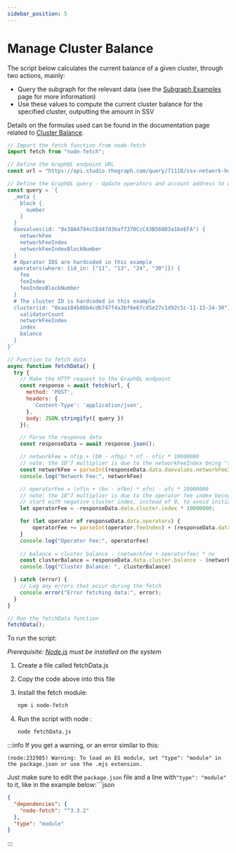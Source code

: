 ```yaml
---
sidebar_position: 5
---
```


# Manage Cluster Balance

The script below calculates the current balance of a given cluster, through two actions, mainly:

* Query the subgraph for the relevant data (see the [Subgraph Examples](../tools/ssv-subgraph/subgraph-examples) page for more information)
* Use these values to compute the current cluster balance for the specified cluster, outputting the amount in SSV

Details on the formulas used can be found in the documentation page related to [Cluster Balance](../../stakers/clusters/cluster-balance).

```javascript
// Import the fetch function from node-fetch
import fetch from "node-fetch";

// Define the GraphQL endpoint URL
const url = "https://api.studio.thegraph.com/query/71118/ssv-network-hoodi/version/latest";

// Define the GraphQL query - Update operators and account address to query different clusters
const query = `{
  _meta {
    block {
      number
    }
  }
  daovalues(id: "0x38A4794cCEd47d3baf7370CcC43B560D3a1beEFA") {
    networkFee
    networkFeeIndex
    networkFeeIndexBlockNumber
  }
  # Operator IDS are hardcoded in this example
  operators(where: {id_in: ["11", "13", "24", "30"]}) {
    fee
    feeIndex
    feeIndexBlockNumber
  }
  # The cluster ID is hardcoded in this example
  cluster(id: "0xaa184b86b4cdb747f4a3bf6e6fcd5e27c1d92c5c-11-13-24-30") {
    validatorCount
    networkFeeIndex
    index
    balance
  }
}`

// Function to fetch data
async function fetchData() {
  try {
    // Make the HTTP request to the GraphQL endpoint
    const response = await fetch(url, {
      method: 'POST',
      headers: {
        'Content-Type': 'application/json',
      },
      body: JSON.stringify({ query })
    });

    // Parse the response data
    const responseData = await response.json();

    // networkFee = nfip + (bN - nfbp) * nf - nfic * 10000000
    // note: the 10^7 multiplier is due to the networkFeeIndex being "shrunk" to a uint64 in the smart contract to save space
    const networkFee = parseInt(responseData.data.daovalues.networkFeeIndex) + (responseData.data._meta.block.number - parseInt(responseData.data.daovalues.networkFeeIndexBlockNumber)) * parseInt(responseData.data.daovalues.networkFee) - responseData.data.cluster.networkFeeIndex * 10000000
    console.log("Network Fee:", networkFee)

    // operatorFee = (ofin + (bn - ofbn) * ofn) - ofc * 10000000
    // note: the 10^7 multiplier is due to the operator fee index being "shrunk" to a uint64 in the smart contract to save space
    // start with negative cluster index, instead of 0, to avoid initialize it as 0 and subtracting it at the end
    let operatorFee = -responseData.data.cluster.index * 10000000;

    for (let operator of responseData.data.operators) {
        operatorFee += parseInt(operator.feeIndex) + (responseData.data._meta.block.number - parseInt(operator.feeIndexBlockNumber)) * parseInt(operator.fee)
    }
    console.log("Operator Fee:", operatorFee)
    
    // balance = cluster balance - (networkfee + operatorfee) * nv
    const clusterBalance = responseData.data.cluster.balance - (networkFee + operatorFee) * responseData.data.cluster.validatorCount
    console.log("Cluster Balance: ", clusterBalance)

  } catch (error) {
    // Log any errors that occur during the fetch
    console.error("Error fetching data:", error);
  }
}

// Run the fetchData function
fetchData();
```

To run the script:

_Prerequisite:_ [_Node.js_](https://nodejs.org/en) _must be installed on the system_

1. Create a file called fetchData.js
2. Copy the code above into this file
3.  Install the fetch module:&#x20;

    ```bash
    npm i node-fetch
    ```
4.  Run the script with node :

    ```bash
    node fetchData.js
    ```

:::info
If you get a warning, or an error similar to this:

```
(node:232985) Warning: To load an ES module, set "type": "module" in the package.json or use the .mjs extension.
```

Just make sure to edit the `package.json` file and a line with`"type": "module"` to it, like in the example below:\`\`\`json

```json
{
  "dependencies": {
    "node-fetch": "^3.3.2"
  },
  "type": "module"
}
```
:::
